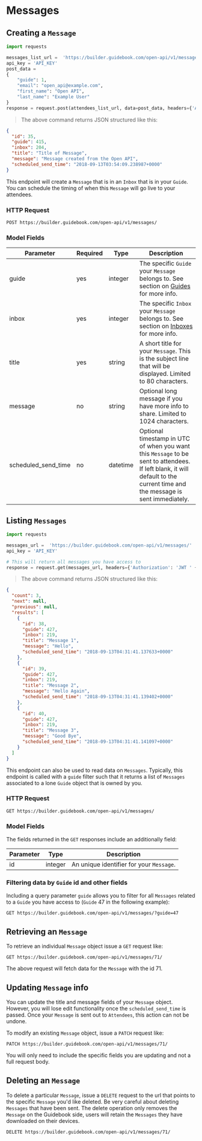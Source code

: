 # Messages

## Creating a `Message`


```python
import requests

messages_list_url =  'https://builder.guidebook.com/open-api/v1/messages/'
api_key = 'API_KEY'
post_data =
{
	"guide": 1,
	"email": "open_api@example.com",
	"first_name": "Open API",
	"last_name": "Example User"
}
response = request.post(attendees_list_url, data=post_data, headers={'Authorization': 'JWT ' + api_key})

```

> The above command returns JSON structured like this:

```json
{
  "id": 35,
  "guide": 415,
  "inbox": 204,
  "title": "Title of Message",
  "message": "Message created from the Open API",
  "scheduled_send_time": "2018-09-13T03:54:09.238987+0000"
}

```


This endpoint will create a `Message` that is in an `Inbox` that is in your `Guide`.  You can schedule the timing of when this `Message` will go live to your attendees.

### HTTP Request

`POST https://builder.guidebook.com/open-api/v1/messages/`

### Model Fields

Parameter       | Required  | Type    | Description
---------       | --------  | ------- | -----------
guide           | yes | integer  | The specific `Guide` your `Message` belongs to.  See section on [Guides](#guides) for more info.
inbox           | yes | integer  | The specific `Inbox` your `Message` belongs to.  See section on [Inboxes](#inboxes) for more info.
title           | yes  | string  | A short title for your `Message`.  This is the subject line that will be displayed.  Limited to 80 characters.
message         | no  | string   | Optional long message if you have more info to share.  Limited to 1024 characters.
scheduled_send_time | no | datetime | Optional timestamp in UTC of when you want this `Message` to be sent to attendees.  If left blank, it will default to the current time and the message is sent immediately.



## Listing `Messages`


```python
import requests

messages_url =  'https://builder.guidebook.com/open-api/v1/messages/'
api_key = 'API_KEY'

# This will return all messages you have access to
response = request.get(messages_url, headers={'Authorization': 'JWT ' + api_key})
```

> The above command returns JSON structured like this:

```json
{
  "count": 3,
  "next": null,
  "previous": null,
  "results": [
    {
      "id": 38,
      "guide": 427,
      "inbox": 219,
      "title": "Message 1",
      "message": "Hello",
      "scheduled_send_time": "2018-09-13T04:31:41.137633+0000"
    },
    {
      "id": 39,
      "guide": 427,
      "inbox": 219,
      "title": "Message 2",
      "message": "Hello Again",
      "scheduled_send_time": "2018-09-13T04:31:41.139402+0000"
    },
    {
      "id": 40,
      "guide": 427,
      "inbox": 219,
      "title": "Message 3",
      "message": "Good Bye",
      "scheduled_send_time": "2018-09-13T04:31:41.141097+0000"
    }
  ]
}
```


This endpoint can also be used to read data on `Messages`.  Typically, this endpoint is called with a `guide` filter such that it returns a list of `Messages` associated to a lone `Guide` object that is owned by you.

### HTTP Request

`GET https://builder.guidebook.com/open-api/v1/messages/`

### Model Fields

The fields returned in the `GET` responses include an additionally field:

Parameter       | Type    | Description
---------       | ------- | -----------
id              | integer  | An unique identifier for your `Message`.


### Filtering data by `Guide` id and other fields

Including a query parameter `guide` allows you to filter for all `Messages` related to a `Guide` you have access to (`Guide` 47 in the following example):

`GET https://builder.guidebook.com/open-api/v1/messages/?guide=47`


## Retrieving an `Message`

To retrieve an individual `Message` object issue a `GET` request like:

`GET https://builder.guidebook.com/open-api/v1/messages/71/`

The above request will fetch data for the `Message` with the id 71.


## Updating `Message` info

You can update the title and message fields of your `Message` object.  However, you will lose edit functionality once the `scheduled_send_time` is passed.  Once your `Message` is sent out to `Attendees`, this action can not be undone.

To modify an existing `Message` object, issue a `PATCH` request like:

`PATCH https://builder.guidebook.com/open-api/v1/messages/71/`

You will only need to include the specific fields you are updating and not a full request body.


## Deleting an `Message`

To delete a particular `Message`, issue a `DELETE` request to the url that points to the specific `Message` you'd like deleted.  Be very careful about deleting `Messages` that have been sent.  The delete operation only removes the `Message` on the Guidebook side, users will retain the `Messages` they have downloaded on their devices.

`DELETE https://builder.guidebook.com/open-api/v1/messages/71/`
